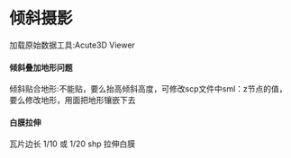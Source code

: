 <h1>倾斜摄影</h1>
加载原始数据工具:Acute3D Viewer 
<h4>倾斜叠加地形问题</h4>
倾斜贴合地形:不能贴，要么抬高倾斜高度，可修改scp文件中sml：z节点的值，要么修改地形，用面把地形镶嵌下去
<h4>白膜拉伸</h4>
瓦片边长 1/10  或 1/20 shp 拉伸白膜
